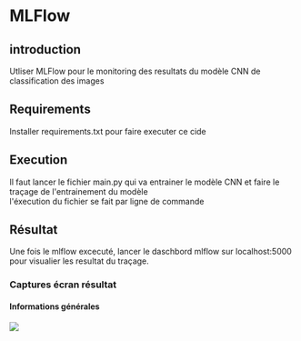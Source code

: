 # MLFlow  
  
## introduction  
Utliser MLFlow pour le monitoring des resultats du modèle CNN de classification des images  
  
## Requirements  
Installer requirements.txt pour faire executer ce cide  
  
## Execution  
Il faut lancer le fichier main.py qui va entrainer le modèle CNN et faire le traçage de l'entrainement du modèle  
l'éxecution du fichier se fait par ligne de commande  


## Résultat  
Une fois le mlflow excecuté, lancer le daschbord mlflow sur localhost:5000 pour visualier les resultat du traçage.  
  
### Captures écran résultat  
#### Informations générales  
![](https://github.com/IssamBouzidi/mlflow/results/screenshots/1.png)



